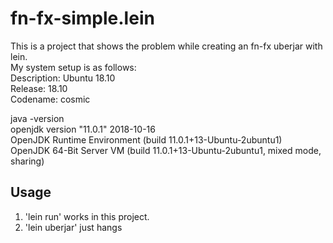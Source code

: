 # fn-fx-simple.lein

This is a project that shows the problem while creating an fn-fx uberjar with lein.  
My system setup is as follows:  
Description:    Ubuntu 18.10  
Release:        18.10  
Codename:       cosmic  
  
java -version  
openjdk version "11.0.1" 2018-10-16  
OpenJDK Runtime Environment (build 11.0.1+13-Ubuntu-2ubuntu1)  
OpenJDK 64-Bit Server VM (build 11.0.1+13-Ubuntu-2ubuntu1, mixed mode, sharing)  

## Usage

1. 'lein run' works in this project.
2. 'lein uberjar' just hangs
